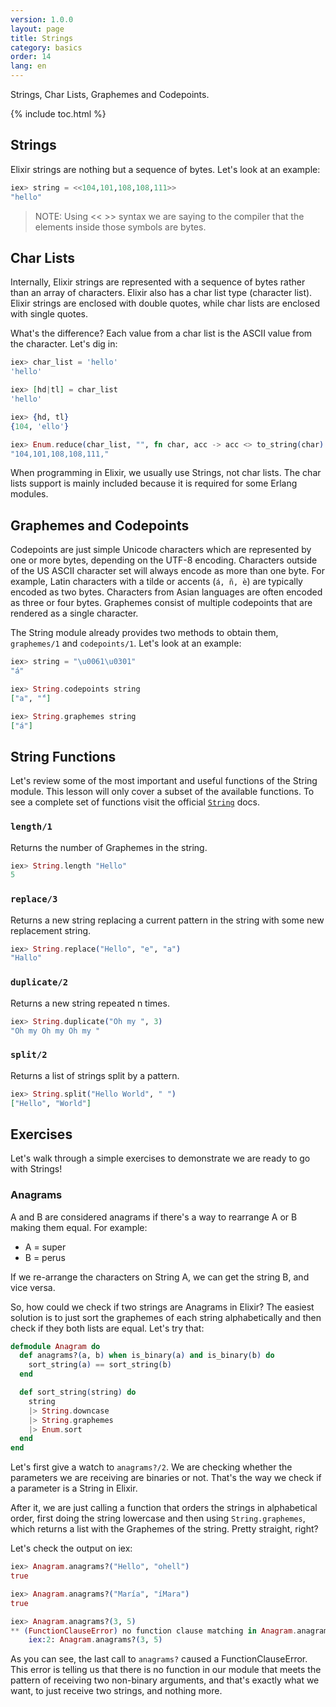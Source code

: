 ```yaml
---
version: 1.0.0
layout: page
title: Strings
category: basics
order: 14
lang: en
---
```


Strings, Char Lists, Graphemes and Codepoints.

{% include toc.html %}

## Strings

Elixir strings are nothing but a sequence of bytes. Let's look at an example:

```elixir
iex> string = <<104,101,108,108,111>>
"hello"
```

>NOTE: Using << >> syntax we are saying to the compiler that the elements inside those symbols are bytes.

## Char Lists

Internally, Elixir strings are represented with a sequence of bytes rather than an array of characters. Elixir also has a char list type (character list). Elixir strings are enclosed with double quotes, while char lists are enclosed with single quotes.

What's the difference? Each value from a char list is the ASCII value from the character. Let's dig in:

```elixir
iex> char_list = 'hello'
'hello'

iex> [hd|tl] = char_list
'hello'

iex> {hd, tl}
{104, 'ello'}

iex> Enum.reduce(char_list, "", fn char, acc -> acc <> to_string(char) <> "," end)
"104,101,108,108,111,"
```

When programming in Elixir, we usually use Strings, not char lists. The char lists support is mainly included because it is required for some Erlang modules.

## Graphemes and Codepoints

Codepoints are just simple Unicode characters which are represented by one or more bytes, depending on the UTF-8 encoding. Characters outside of the US ASCII character set will always encode as more than one byte. For example, Latin characters with a tilde or accents (`á, ñ, è`) are typically encoded as two bytes. Characters from Asian languages are often encoded as three or four bytes. Graphemes consist of multiple codepoints that are rendered as a single character.

The String module already provides two methods to obtain them, `graphemes/1` and `codepoints/1`. Let's look at an example:

```elixir
iex> string = "\u0061\u0301"
"á"

iex> String.codepoints string
["a", "́"]

iex> String.graphemes string
["á"]
```

## String Functions

Let's review some of the most important and useful functions of the String module. This lesson will only cover a subset of the available functions. To see a complete set of functions visit the official [`String`](http://elixir-lang.org/docs/stable/elixir/String.html) docs.

### `length/1`

Returns the number of Graphemes in the string.

```elixir
iex> String.length "Hello"
5
```

### `replace/3`

Returns a new string replacing a current pattern in the string with some new replacement string.

```elixir
iex> String.replace("Hello", "e", "a")
"Hallo"
```

### `duplicate/2`

Returns a new string repeated n times.

```elixir
iex> String.duplicate("Oh my ", 3)
"Oh my Oh my Oh my "
```

### `split/2`

Returns a list of strings split by a pattern.

```elixir
iex> String.split("Hello World", " ")
["Hello", "World"]
```

## Exercises

Let's walk through a simple exercises to demonstrate we are ready to go with Strings!

### Anagrams

A and B are considered anagrams if there's a way to rearrange A or B making them equal. For example:

+ A = super
+ B = perus

If we re-arrange the characters on String A, we can get the string B, and vice versa.

So, how could we check if two strings are Anagrams in Elixir?  The easiest solution is to just sort the graphemes of each string alphabetically and then check if they both lists are equal. Let's try that:

```elixir
defmodule Anagram do
  def anagrams?(a, b) when is_binary(a) and is_binary(b) do
    sort_string(a) == sort_string(b)
  end

  def sort_string(string) do
    string
    |> String.downcase
    |> String.graphemes
    |> Enum.sort
  end
end
```

Let's first give a watch to `anagrams?/2`. We are checking whether the parameters we are receiving are binaries or not. That's the way we check if a parameter is a String in Elixir.

After it, we are just calling a function that orders the strings in alphabetical order, first doing the string lowercase and then using `String.graphemes`, which returns a list with the Graphemes of the string. Pretty straight, right?

Let's check the output on iex:

```elixir
iex> Anagram.anagrams?("Hello", "ohell")
true

iex> Anagram.anagrams?("María", "íMara")
true

iex> Anagram.anagrams?(3, 5)
** (FunctionClauseError) no function clause matching in Anagram.anagrams?/2
    iex:2: Anagram.anagrams?(3, 5)
```

As you can see, the last call to `anagrams?` caused a FunctionClauseError. This error is telling us that there is no function in our module that meets the pattern of receiving two non-binary arguments, and that's exactly what we want, to just receive two strings, and nothing more.
